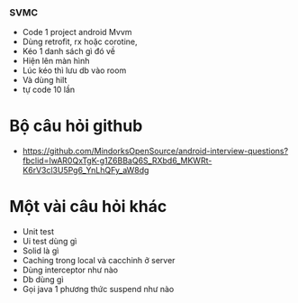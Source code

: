 ### SVMC
* Code 1 project android Mvvm
* Dùng retrofit, rx hoặc corotine,
* Kéo 1 danh sách gì đó về
* Hiện lên màn hình
* Lúc kéo thì lưu db vào room
* Và dùng hilt
* tự code 10 lần

# Bộ câu hỏi github
* https://github.com/MindorksOpenSource/android-interview-questions?fbclid=IwAR0QxTgK-g1Z6BBaQ6S_RXbd6_MKWRt-K6rV3cl3U5Pg6_YnLhQFy_aW8dg

# Một vài câu hỏi khác 
* Unit test
* Ui test dùng gì
* Solid là gì
* Caching trong local và cacchinh ở server
* Dùng interceptor như nào
* Db dùng gì
* Gọi java 1 phương thức suspend như nào
